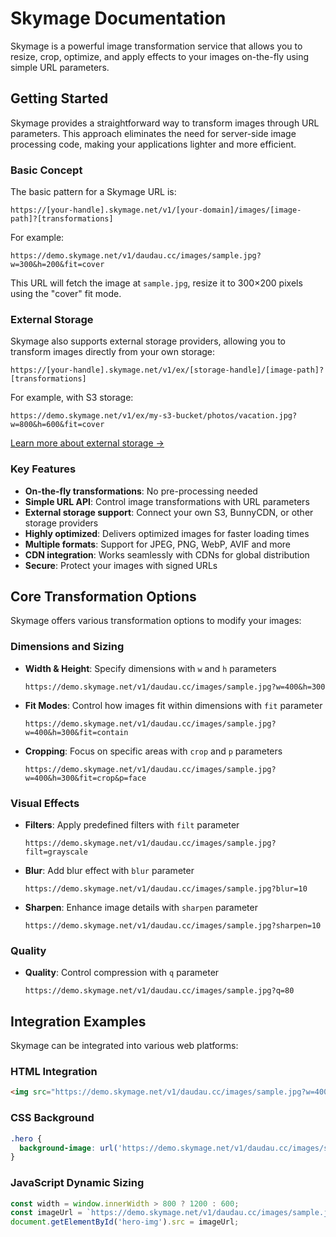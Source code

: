 # Skymage Documentation

Skymage is a powerful image transformation service that allows you to resize, crop, optimize, and apply effects to your images on-the-fly using simple URL parameters.

## Getting Started

Skymage provides a straightforward way to transform images through URL parameters. This approach eliminates the need for server-side image processing code, making your applications lighter and more efficient.

### Basic Concept

The basic pattern for a Skymage URL is:

```
https://[your-handle].skymage.net/v1/[your-domain]/images/[image-path]?[transformations]
```

For example:

```
https://demo.skymage.net/v1/daudau.cc/images/sample.jpg?w=300&h=200&fit=cover
```

This URL will fetch the image at `sample.jpg`, resize it to 300×200 pixels using the "cover" fit mode.

### External Storage

Skymage also supports external storage providers, allowing you to transform images directly from your own storage:

```
https://[your-handle].skymage.net/v1/ex/[storage-handle]/[image-path]?[transformations]
```

For example, with S3 storage:

```
https://demo.skymage.net/v1/ex/my-s3-bucket/photos/vacation.jpg?w=800&h=600&fit=cover
```

[Learn more about external storage →](/external-storage-overview.md)

### Key Features

- **On-the-fly transformations**: No pre-processing needed
- **Simple URL API**: Control image transformations with URL parameters
- **External storage support**: Connect your own S3, BunnyCDN, or other storage providers
- **Highly optimized**: Delivers optimized images for faster loading times
- **Multiple formats**: Support for JPEG, PNG, WebP, AVIF and more
- **CDN integration**: Works seamlessly with CDNs for global distribution
- **Secure**: Protect your images with signed URLs

## Core Transformation Options

Skymage offers various transformation options to modify your images:

### Dimensions and Sizing

- **Width & Height**: Specify dimensions with `w` and `h` parameters
  ```
  https://demo.skymage.net/v1/daudau.cc/images/sample.jpg?w=400&h=300
  ```

- **Fit Modes**: Control how images fit within dimensions with `fit` parameter
  ```
  https://demo.skymage.net/v1/daudau.cc/images/sample.jpg?w=400&h=300&fit=contain
  ```

- **Cropping**: Focus on specific areas with `crop` and `p` parameters
  ```
  https://demo.skymage.net/v1/daudau.cc/images/sample.jpg?w=400&h=300&fit=crop&p=face
  ```

### Visual Effects

- **Filters**: Apply predefined filters with `filt` parameter
  ```
  https://demo.skymage.net/v1/daudau.cc/images/sample.jpg?filt=grayscale
  ```

- **Blur**: Add blur effect with `blur` parameter
  ```
  https://demo.skymage.net/v1/daudau.cc/images/sample.jpg?blur=10
  ```

- **Sharpen**: Enhance image details with `sharpen` parameter
  ```
  https://demo.skymage.net/v1/daudau.cc/images/sample.jpg?sharpen=10
  ```

### Quality

- **Quality**: Control compression with `q` parameter
  ```
  https://demo.skymage.net/v1/daudau.cc/images/sample.jpg?q=80
  ```

## Integration Examples

Skymage can be integrated into various web platforms:

### HTML Integration

```html
<img src="https://demo.skymage.net/v1/daudau.cc/images/sample.jpg?w=400" alt="Sample Image">
```

### CSS Background

```css
.hero {
  background-image: url('https://demo.skymage.net/v1/daudau.cc/images/sample.jpg?w=1200&h=600&fit=cover');
}
```

### JavaScript Dynamic Sizing

```javascript
const width = window.innerWidth > 800 ? 1200 : 600;
const imageUrl = `https://demo.skymage.net/v1/daudau.cc/images/sample.jpg?w=${width}`;
document.getElementById('hero-img').src = imageUrl;
```

